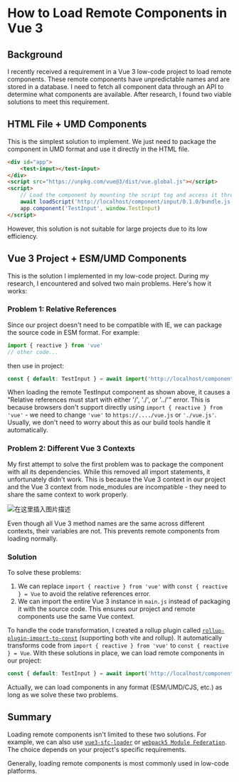 # How to Load Remote Components in Vue 3

## Background
I recently received a requirement in a Vue 3 low-code project to load remote components. These remote components have unpredictable names and are stored in a database. I need to fetch all component data through an API to determine what components are available. After research, I found two viable solutions to meet this requirement.

## HTML File + UMD Components
This is the simplest solution to implement. We just need to package the component in UMD format and use it directly in the HTML file.

```html
<div id="app">
    <test-input></test-input>
</div>
<script src="https://unpkg.com/vue@3/dist/vue.global.js"></script>
<script>
    // Load the component by mounting the script tag and access it through the window object
    await loadScript('http://localhost/component/input/0.1.0/bundle.js')
    app.component('TestInput', window.TestInput)
</script>
```

However, this solution is not suitable for large projects due to its low efficiency.

## Vue 3 Project + ESM/UMD Components
This is the solution I implemented in my low-code project. During my research, I encountered and solved two main problems. Here's how it works:

### Problem 1: Relative References
Since our project doesn't need to be compatible with IE, we can package the source code in ESM format. For example:

```ts
import { reactive } from 'vue'
// other code...
```
then use in project:
```ts
const { default: TestInput } = await import('http://localhost/component/input/0.1.0/bundle.mjs')
```
When loading the remote TestInput component as shown above, it causes a "Relative references must start with either '/', './', or '../'" error. This is because browsers don't support directly using `import { reactive } from 'vue'` - we need to change `'vue'` to `https://..../vue.js` or `'./vue.js'`. Usually, we don't need to worry about this as our build tools handle it automatically.

### Problem 2: Different Vue 3 Contexts
My first attempt to solve the first problem was to package the component with all its dependencies. While this removed all import statements, it unfortunately didn't work. This is because the Vue 3 context in our project and the Vue 3 context from node_modules are incompatible - they need to share the same context to work properly.

![在这里插入图片描述](https://img-blog.csdnimg.cn/18191ed1d5b2427e97331f386542a4fe.png)

Even though all Vue 3 method names are the same across different contexts, their variables are not. This prevents remote components from loading normally.

### Solution
To solve these problems:
1. We can replace `import { reactive } from 'vue'` with `const { reactive } = Vue` to avoid the relative references error.
2. We can import the entire Vue 3 instance in `main.js` instead of packaging it with the source code. This ensures our project and remote components use the same Vue context.

To handle the code transformation, I created a rollup plugin called [`rollup-plugin-import-to-const`](https://github.com/woai3c/rollup-plugin-import-to-const) (supporting both vite and rollup). It automatically transforms code from `import { reactive } from 'vue'` to `const { reactive } = Vue`. With these solutions in place, we can load remote components in our project:

```ts
const { default: TestInput } = await import('http://localhost/component/input/0.1.0/bundle.mjs')
``` 

Actually, we can load components in any format (ESM/UMD/CJS, etc.) as long as we solve these two problems.

## Summary
Loading remote components isn't limited to these two solutions. For example, we can also use [`vue3-sfc-loader`](https://github.com/vuejs/vue-sfc-loader) or [`webpack5 Module Federation`](https://webpack.js.org/concepts/module-federation/). The choice depends on your project's specific requirements.

Generally, loading remote components is most commonly used in low-code platforms.
